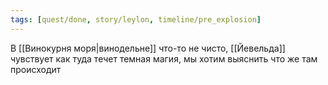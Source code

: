 ```yaml
---
tags: [quest/done, story/leylon, timeline/pre_explosion]
---
```


В [[Винокурня моря|винодельне]] что-то не чисто, [[Йевельда]] чувствует как туда течет темная магия, мы хотим выяснить что же там происходит

